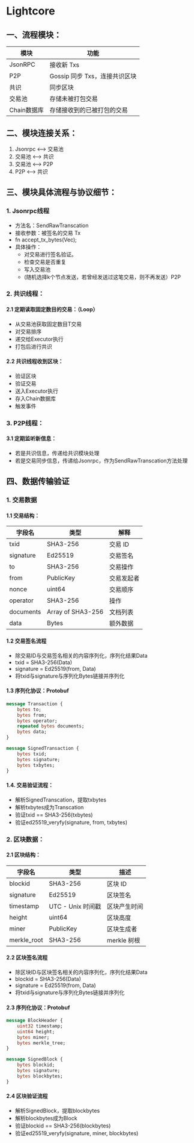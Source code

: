 # Lightcore

## 一、流程模块：

| 模块        | 功能                          |
|-------------|-------------------------------|
| JsonRPC     | 接收新 Txs                    |
| P2P         | Gossip 同步 Txs，连接共识区块 |
| 共识        | 同步区块                      |
| 交易池      | 存储未被打包交易              |
| Chain数据库 | 存储接收到的已被打包的交易    |


## 二、模块连接关系：
1. Jsonrpc <--> 交易池
2. 交易池 <--> 共识
3. 交易池 <--> P2P
4. P2P <--> 共识

## 三、模块具体流程与协议细节：

### 1. Jsonrpc线程

+ 方法名：SendRawTranscation
+ 接收参数：被签名的交易 Tx
+ fn accept_tx_bytes(Vec<u8>);
+ 具体操作：
  + 对交易进行签名验证。
  + 检查交易是否重复
  + 写入交易池
  + (随机选择k个节点发送，若曾经发送过这笔交易，则不再发送）P2P

### 2. 共识线程：
#### 2.1 定期读取固定数目的交易：（Loop）
+ 从交易池获取固定数目T交易
+ 对交易排序
+ 递交给Executor执行
+ 打包后进行共识

#### 2.2 共识线程收到区块：
+ 验证区块
+ 验证交易
+ 送入Executor执行
+ 存入Chain数据库
+ 触发事件

### 3. P2P线程：

#### 3.1 定期监听新信息：

+ 若是共识信息，传递给共识模块处理
+ 若是交易同步信息，传递给Jsonrpc，作为SendRawTranscation方法处理

## 四、数据传输验证
### 1. 交易数据
#### 1.1 交易结构：

| 字段名    | 类型              | 解释       |
|-----------|-------------------|------------|
| txid      | SHA3-256          | 交易 ID    |
| signature | Ed25519           | 交易签名   |
| to        | SHA3-256          | 交易操作   |
| from      | PublicKey         | 交易发起者 |
| nonce     | uint64            | 交易顺序   |
| operator  | SHA3-256          | 操作       |
| documents | Array of SHA3-256 | 文档列表   |
| data      | Bytes             | 额外数据   |


#### 1.2 交易签名流程
+ 除交易ID与交易签名相关的内容序列化，序列化结果Data
+ txid = SHA3-256(Data)
+ signature = Ed25519(from, Data)
+ 将txid与signature与序列化Bytes链接并序列化

#### 1.3 序列化协议：Protobuf

```protobuf
message Transaction {
	bytes to;
	bytes from;
	bytes operator;
	repeated bytes documents;
	bytes data;
}

message SignedTransaction {
	bytes txid;
	bytes signature;
	bytes txbytes;
}
```

#### 1.4. 交易验证流程：
+ 解析SignedTranscation，提取txbytes
+ 解析txbytes成为Transcation
+ 验证txid == SHA3-256(txbytes)
+ 验证ed25519_veryfy(signature, from, txbytes)

### 2. 区块数据：
#### 2.1 区块结构：

| 字段名      | 类型              | 描述         |
|-------------|-------------------|--------------|
| blockid     | SHA3-256          | 区块 ID      |
| signature   | Ed25519           | 区块签名     |
| timestamp   | UTC - Unix 时间戳 | 区块产生时间 |
| height      | uint64            | 区块高度     |
| miner       | PublicKey         | 区块生成者   |
| merkle_root | SHA3-256          | merkle 树根  |

#### 2.2 区块签名流程
+ 除区块ID与区块签名相关的内容序列化，序列化结果Data
+ blockid = SHA3-256(Data)
+ signature = Ed25519(from, Data)
+ 将txid与signature与序列化Bytes链接并序列化

#### 2.3 序列化协议：Protobuf

```protobuf
message BlockHeader {
	uint32 timestamp;
	uint64 height;
	bytes miner;
	bytes merkle_tree;
}

message SignedBlock {
	bytes blockid;
	bytes signature;
	bytes blockbytes;
}
```

#### 2.4 区块验证流程
+ 解析SignedBlock，提取blockbytes
+ 解析blockbytes成为Block
+ 验证blockid == SHA3-256(blockbytes)
+ 验证ed25519_veryfy(signature, miner, blockbytes)


